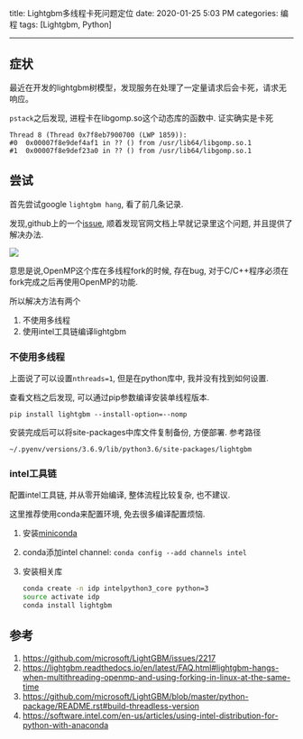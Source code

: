 title: Lightgbm多线程卡死问题定位
date: 2020-01-25 5:03 PM
categories: 编程
tags: [Lightgbm, Python]

---

## 症状
最近在开发的lightgbm树模型，发现服务在处理了一定量请求后会卡死，请求无响应。

`pstack`之后发现, 进程卡在libgomp.so这个动态库的函数中. 证实确实是卡死

```
Thread 8 (Thread 0x7f8eb7900700 (LWP 1859)):
#0  0x00007f8e9def4af1 in ?? () from /usr/lib64/libgomp.so.1
#1  0x00007f8e9def23a0 in ?? () from /usr/lib64/libgomp.so.1
```

## 尝试
首先尝试google `lightgbm hang`, 看了前几条记录.

发现,github上的一个[issue](https://github.com/microsoft/LightGBM/issues/2217#issuecomment-501233873), 顺着发现官网文档上早就记录里这个问题, 并且提供了解决办法.

<!--more-->

![](http://image.runjf.com/mweb/2020-01-25-15799334551032.jpg)

意思是说,OpenMP这个库在多线程fork的时候, 存在bug, 对于C/C++程序必须在fork完成之后再使用OpenMP的功能.

所以解决方法有两个
1. 不使用多线程
2. 使用intel工具链编译lightgbm

### 不使用多线程
上面说了可以设置`nthreads=1`, 但是在python库中, 我并没有找到如何设置.

查看文档之后发现, 可以通过pip参数编译安装单线程版本.

```
pip install lightgbm --install-option=--nomp
```

安装完成后可以将site-packages中库文件复制备份, 方便部署. 参考路径

```
~/.pyenv/versions/3.6.9/lib/python3.6/site-packages/lightgbm
```

### intel工具链
配置intel工具链, 并从零开始编译, 整体流程比较复杂, 也不建议.

这里推荐使用conda来配置环境, 免去很多编译配置烦恼.

1. 安装[miniconda](https://docs.conda.io/en/latest/miniconda.html)

2. conda添加intel channel: `conda config --add channels intel`

3. 安装相关库

	```bash
	conda create -n idp intelpython3_core python=3
	source activate idp
	conda install lightgbm
	```

## 参考
1. https://github.com/microsoft/LightGBM/issues/2217
2. https://lightgbm.readthedocs.io/en/latest/FAQ.html#lightgbm-hangs-when-multithreading-openmp-and-using-forking-in-linux-at-the-same-time
3. https://github.com/microsoft/LightGBM/blob/master/python-package/README.rst#build-threadless-version
4. https://software.intel.com/en-us/articles/using-intel-distribution-for-python-with-anaconda
